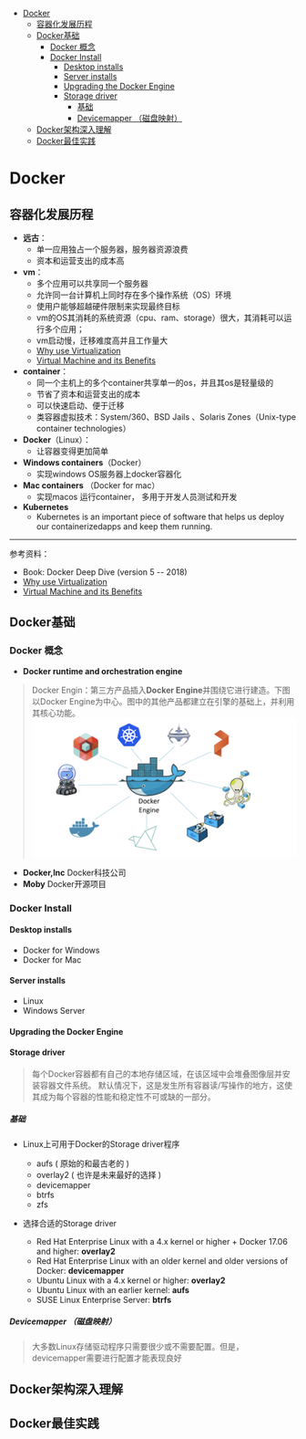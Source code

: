- [Docker](#docker)
  - [容器化发展历程](#容器化发展历程)
  - [Docker基础](#docker基础)
    - [Docker 概念](#docker-概念)
    - [Docker Install](#docker-install)
      - [Desktop installs](#desktop-installs)
      - [Server installs](#server-installs)
      - [Upgrading the Docker Engine](#upgrading-the-docker-engine)
      - [Storage driver](#storage-driver)
        - [基础](#基础)
        - [Devicemapper （磁盘映射）](#devicemapper-磁盘映射)
  - [Docker架构深入理解](#docker架构深入理解)
  - [Docker最佳实践](#docker最佳实践)

# Docker

## 容器化发展历程
* **远古**：
  * 单一应用独占一个服务器，服务器资源浪费
  * 资本和运营支出的成本高
* **vm**：
  * 多个应用可以共享同一个服务器
  * 允许同一台计算机上同时存在多个操作系统（OS）环境
  * 使用户能够超越硬件限制来实现最终目标
  * vm的OS其消耗的系统资源（cpu、ram、storage）很大，其消耗可以运行多个应用；
  * vm启动慢，迁移难度高并且工作量大
  * [Why use Virtualization](https://docs.oracle.com/cd/E50245_01/E50249/html/vmcon-intro-virt-reasons.html)
  * [Virtual Machine and its Benefits](https://www.parallels.com/blogs/ras/virtual-machine/#:~:text=Benefits%20of%20using%20a%20virtual,to%20achieve%20their%20end%20goals.)
* **container**：
  * 同一个主机上的多个container共享单一的os，并且其os是轻量级的
  * 节省了资本和运营支出的成本
  * 可以快速启动、便于迁移
  * 类容器虚拟技术：System/360、BSD Jails 、Solaris Zones（Unix-type container technologies）
* **Docker**（Linux）：
  * 让容器变得更加简单
* **Windows containers**（Docker）
  * 实现windows OS服务器上docker容器化
* **Mac containers** （Docker for mac）
  * 实现macos 运行container， 多用于开发人员测试和开发
* **Kubernetes**
  * Kubernetes is an important piece of software that helps us deploy our containerizedapps and keep them running.


---
参考资料：
* Book: Docker Deep Dive (version 5 -- 2018)
* [Why use Virtualization](https://docs.oracle.com/cd/E50245_01/E50249/html/vmcon-intro-virt-reasons.html)
* [Virtual Machine and its Benefits](https://www.parallels.com/blogs/ras/virtual-machine/#:~:text=Benefits%20of%20using%20a%20virtual,to%20achieve%20their%20end%20goals.)

## Docker基础
### Docker 概念
* **Docker runtime and orchestration engine**
> Docker Engin：第三方产品插入**Docker Engine**并围绕它进行建造。下图以Docker Engine为中心。图中的其他产品都建立在引擎的基础上，并利用其核心功能。
    ![docker-engin](./img/docker-engin.png)

* **Docker,Inc** Docker科技公司
* **Moby** Docker开源项目

### Docker Install
#### Desktop installs
* Docker for Windows
* Docker for Mac
#### Server installs
  * Linux
  * Windows Server
#### Upgrading the Docker Engine

#### Storage driver
> 每个Docker容器都有自己的本地存储区域，在该区域中会堆叠图像层并安装容器文件系统。 默认情况下，这是发生所有容器读/写操作的地方，这使其成为每个容器的性能和稳定性不可或缺的一部分。

##### 基础
* Linux上可用于Docker的Storage driver程序
  * aufs ( 原始的和最古老的 )
  * overlay2 ( 也许是未来最好的选择 )
  * devicemapper
  * btrfs
  * zfs

* 选择合适的Storage driver
  * Red Hat Enterprise Linux with a 4.x kernel or higher + Docker 17.06 and higher:  **overlay2**
  * Red Hat Enterprise Linux with an older kernel and older versions of Docker: **devicemapper**
  * Ubuntu Linux with a 4.x kernel or higher: **overlay2**
  * Ubuntu Linux with an earlier kernel: **aufs**
  * SUSE Linux Enterprise Server: **btrfs**

##### Devicemapper （磁盘映射）
> 大多数Linux存储驱动程序只需要很少或不需要配置。但是，devicemapper需要进行配置才能表现良好


## Docker架构深入理解

## Docker最佳实践